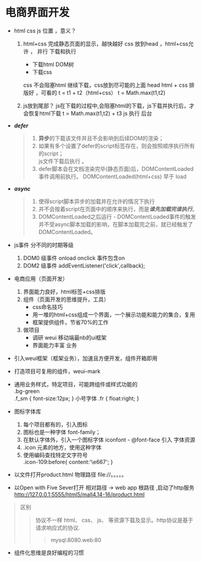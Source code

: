 # 电商界面开发

- html css js 位置 ，意义？
    1. html+css 完成静态页面的显示，越快越好
        css 放到head ，html+css允许 ， 并行 下载和执行
        - 下载html  DOM树
        - 下载css

        css 不会阻塞html 继续下载，css放到尽可能的上面 head
        html + css 排版好 ，可看的
            t = t1 + t2（html+css）
            t = Math.max(t1,t2)
    2. js放到尾部？
        js在下载的过程中,会阻塞html的下载，js下载并执行后，才会恢复html下载
        t = Math.max(t1,t2) + t3
        js 执行 后台
- ***defer***
    > 1. **异步**的下载该文件并且不会影响到后续DOM的渲染；  
    > 2. 如果有多个设置了defer的script标签存在，则会按照顺序执行所有的script；  
        js文件下载后执行 。  
    > 3. defer脚本会在文档渲染完毕(静态页面)后，DOMContentLoaded事件调用前执行。  DOMContentLoaded(html+css) 早于 load



- ***async***
    > 1. 使得script脚本异步的加载并在允许的情况下执行
    > 2. 并不会按着script在页面中的顺序来执行，而是***谁先加载完谁执行***。
    > 3. DOMContentLoaded之后运行
        - DOMContentLoaded事件的触发并不受async脚本加载的影响，在脚本加载完之前，就已经触发了DOMContentLoaded。


- js事件 分不同的时期等级
    1. DOM0 级事件   onload onclick  事件包含on
    2. DOM2 级事件   addEventListener('click',callback);




- 电商应用（页面开发）
    1. 界面能力良好，html标签+css排版
    2. 组件（页面开发的思维提升，工具）
        - css命名技巧
        - 用一堆的html+css组成一个界面，一个展示功能和能力的集合，复用
        - 框架提供组件，节省70%的工作
    3. 做项目
        - 调研 weui  移动端最nb的ui框架
        - 界面能力丰富 业务


- 引入weui框架（框架业务），加速且方便开发，组件开箱即用
- 打造项目可复用的组件，weui-mark
- 通用业务样式，特定项目，可能跨组件或样式功能的  
    .bg-green   
    .f_sm { font-size:12px; }  小号字体
    .fr { float:right; }     


- 图标字体库
    1. 每个项目都有的，引入图标
    2. 图标也是一种字体
        font-family；
    3. 在默认字体外，引入一个图标字体
        iconfont
            - @font-face 引入 字体资源
    4. .icon 元素的地方，使用这种字体
    5. 使用编码查找特定文字符号  
        .icon-109:before{
            content:'\e667';
        }


- 以文件打开product.html
    物理路径 file://。。。。。
- 以Open with Five Sever打开
    相对路径 -> web app 根路径 ,启动了http服务
        http://127.0.0.1:5555/html5/mall4.14-16/product.html


> 区别
> > 协议不一样
> > html、 css、 js、 等资源下载及显示。http协议是基于请求响应式的协议.
> > >  mysql:8080.web:80


- 组件化思维是良好编程的习惯